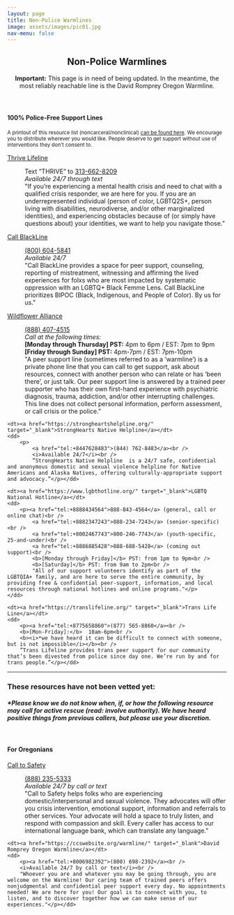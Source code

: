 ```yaml
---
layout: page
title: Non-Police Warmlines
image: assets/images/pic01.jpg
nav-menu: false
---
```


<!-- Main -->
<div id="main" class="alt" style="max-width: 800px;margin:auto;">

<!-- One -->
<section id="one">
	<div class="inner">
		<header class="major">
			<h1>Non-Police Warmlines</h1>
			<b>Important:</b> This page is in need of being updated. In the meantime, the most reliably reachable line is the David Romprey Oregon Warmline.
		</header>


<h4>100% Police-Free Support Lines</h4>
<p><sub>A printout of this resource list (noncarceral/nonclinical) <a href="https://drive.google.com/file/d/1y_hjhxpth5HncPua_H7XW_N_jGpSYsXj/view?usp=sharing" target="_blank">can be found here</a>. We encourage you to distribute wherever you would like.
	People deserve to get support without use of interventions they don't consent to.</sub>
</p>
<dl>
	<dt><a href="https://thrivelifeline.org/" target="_blank">Thrive Lifeline</a></dt>
	<dd>
		<p>Text “THRIVE” to <a href="tel:+3136628209">313-662-8209</a><br />
		<i>Available 24/7 through text</i><br />
		"If you’re experiencing a mental health crisis and need to chat with a qualified crisis responder, we are here for you. If you are an underrepresented individual (person of color, LGBTQ2S+, person living with disabilities, neurodiverse, and/or other marginalized identities), and experiencing obstacles because of (or simply have questions about) your identities, we want to help you navigate those.”</p>
	</dd>
	<dt><a href="https://thrivelifeline.org/" target="_blank">Call BlackLine</a></dt>
	<dd>
		<p>
		<a href="tel:+8006045841">(800) 604-5841</a><br />
		<i>Available 24/7</i><br />
		"Call BlackLine provides a space for peer support, counseling, reporting of mistreatment, witnessing and affirming the lived experiences for folxs who are most impacted by systematic oppression with an LGBTQ+ Black Femme Lens. Call BlackLine prioritizes BIPOC 
		(Black, Indigenous, and People of Color). By us for us."</p>
	</dd>
	<dt><a href="https://wildfloweralliance.org/peer-support-line/" target="_blank">Wildflower Alliance</a></dt>
	<dd>
		<p>
		<a href="tel:+8884074515">(888) 407-4515</a><br />
		<i>Call at the following times:</i><br />
		<b>[Monday through Thursday] PST:</b> 4pm to 6pm / EST: 7pm to 9pm<br />
		<b>[Friday through Sunday] PST:</b> 4pm-7pm / EST: 7pm-10pm <br />
		"A peer support line (sometimes referred to as a ‘warmline’) is a private phone line that you can call to get support, ask about resources, connect with another person who can relate or has ‘been there’, or just talk. Our  peer support line is answered by a trained peer supporter who has their  own first-hand experience with psychiatric diagnosis, trauma,  addiction, and/or other interrupting challenges. This line does not  collect personal information, perform assessment, or call crisis or the police.”</p>
	</dd>
	
	<dt><a href="https://strongheartshelpline.org/" target="_blank">StrongHearts Native Helpline</a></dt>
	<dd>
		<p>
			<a href="tel:+8447628483">(844) 762-8483</a><br />
			<i>Available 24/7</i><br />
			”StrongHearts Native Helpline  is a 24/7 safe, confidential and anonymous domestic and sexual violence helpline for Native Americans and Alaska Natives, offering culturally-appropriate support and advocacy.”</p></dd>
	
	<dt><a href="https://www.lgbthotline.org/" target="_blank">LGBTQ National Hotline</a></dt>
	<dd>
		<p><a href="tel:+8888434564">888-843-4564</a> (general, call or online chat)<br />
			<a href="tel:+8882347243">888-234-7243</a> (senior-specific)<br />
			<a href="tel:+8002467743">800-246-7743</a> (youth-specific, 25-and-under)<br />
			<a href="tel:+8886885428">888-688-5428</a> (coming out support)<br />
			<b>[Monday through Friday]</b> PST: from 1pm to 9pm<br />
			<b>[Saturday]</b> PST: from 9am to 2pm<br />
			"All of our support volunteers identify as part of the LGBTQIA+ family, and are here to serve the entire community, by providing free & confidential peer-support, information, and local resources through national hotlines and online programs."</p>
	</dd>

	<dt><a href="https://translifeline.org/" target="_blank">Trans Life Line</a></dt>
	<dd>
		<p><a href="tel:+8775658860">(877) 565-8860</a><br />
		<b>[Mon-Friday]:</b>  10am-6pm<br />
		<b><i>*we have heard it can be difficult to connect with someone, but is not impossible</i></b><br />
		”Trans Lifeline provides trans peer support for our community that’s been divested from police since day one. We’re run by and for trans people.”</p></dd>
</dl>

<hr />

<h3>These resources have not been vetted yet:</h3>
<h4><i>*Please know we do not know when, if, or how the following resource may call for active rescue (read: involve authority). We have heard positive things from previous callers, but please use your discretion.</i></h4><br />
<h4>For Oregonians</h4>

<dl>
	<dt><a href="https://calltosafety.org/" target="_blank">Call to Safety</a></dt>
	<dd>
		<p><a href="tel:+8882355333">(888) 235-5333</a><br />
		<i>Available 24/7 by call or text</i><br />
		"Call to Safety helps folks who are experiencing domestic/interpersonal and sexual violence. They advocates will offer you crisis intervention, emotional support, information and referrals to other services. Your advocate will hold a space to truly listen, and respond with compassion and skill. Every caller has access to our international language bank, which can translate any language."</p></dd>

	<dt><a href="https://ccswebsite.org/warmline/" target="_blank">David Romprey Oregon Warmline</a></dt>
	<dd>
		<p><a href="tel:+8006982392">(800) 698-2392</a><br />
		<i>Available 24/7 by call or text</i><br />
		"Whoever you are and whatever you may be going through, you are welcome on the Warmline! Our caring team of trained peers offers nonjudgmental and confidential peer support every day. No appointments needed! We are here for you! Our goal is to connect with you, to listen, and to discover together how we can make sense of our experiences."</p></dd>
</dl>
</div>
</section>

</div>
